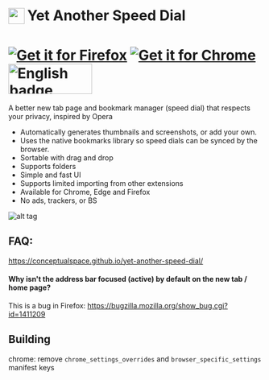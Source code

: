<h1>
<sub>
<img src="https://raw.githubusercontent.com/conceptualspace/yet-another-speed-dial/master/src/icons/icon32.png" height="32" width="32">
</sub>
Yet Another Speed Dial
</h1>

<h1>
<a href='https://addons.mozilla.org/firefox/addon/yet-another-speed-dial/'><img alt='Get it for Firefox' src='https://github.com/conceptualspace/yet-another-speed-dial/raw/master/assets/badges/ff-badge.png'/></a> <a href='https://chrome.google.com/webstore/detail/yet-another-speed-dial/imohnlganmafcmidafklgkgfgaagiohn'><img alt='Get it for Chrome' src='https://github.com/conceptualspace/yet-another-speed-dial/raw/master/assets/badges/chrome-badge.png'/></a> <a href='https://microsoftedge.microsoft.com/addons/detail/kachajgmekhiajhbbfpfhbmonmpnpiee'><img src='https://github.com/conceptualspace/yet-another-speed-dial/raw/master/assets/badges/microsoft-badge.png' alt='English badge' style='width: 166px; height: 60px;'/></a>
</h1>

A better new tab page and bookmark manager (speed dial) that respects your privacy, inspired by Opera

- Automatically generates thumbnails and screenshots, or add your own.
- Uses the native bookmarks library so speed dials can be synced by the browser.
- Sortable with drag and drop
- Supports folders
- Simple and fast UI
- Supports limited importing from other extensions
- Available for Chrome, Edge and Firefox
- No ads, trackers, or BS

![alt tag](https://github.com/conceptualspace/yet-another-speed-dial/raw/master/assets/screenshot.png)

## FAQ:

https://conceptualspace.github.io/yet-another-speed-dial/

#### Why isn't the address bar focused (active) by default on the new tab / home page?
This is a bug in Firefox: https://bugzilla.mozilla.org/show_bug.cgi?id=1411209

## Building

chrome: remove `chrome_settings_overrides` and `browser_specific_settings` manifest keys
